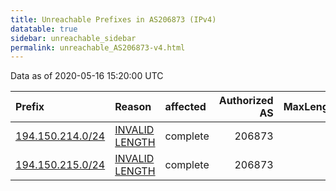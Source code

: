 ```yaml
---
title: Unreachable Prefixes in AS206873 (IPv4)
datatable: true
sidebar: unreachable_sidebar
permalink: unreachable_AS206873-v4.html
---
```


Data as of 2020-05-16 15:20:00 UTC


<div class="datatable-begin"></div>

| Prefix                                                     | Reason                                                                                                      | affected   |   Authorized AS |   MaxLength | Anchor                                         |   unreachable /24s |
|:-----------------------------------------------------------|:------------------------------------------------------------------------------------------------------------|:-----------|----------------:|------------:|:-----------------------------------------------|-------------------:|
| [194.150.214.0/24](https://stat.ripe.net/194.150.214.0/24) | [INVALID LENGTH](https://rpki-validator.ripe.net/announcement-preview?asn=AS206873&prefix=194.150.214.0/24) | complete   |          206873 |          23 | [RIPE](unreachable_RIPE_NCC_RPKI_Root-v4.html) |                  1 |
| [194.150.215.0/24](https://stat.ripe.net/194.150.215.0/24) | [INVALID LENGTH](https://rpki-validator.ripe.net/announcement-preview?asn=AS206873&prefix=194.150.215.0/24) | complete   |          206873 |          23 | [RIPE](unreachable_RIPE_NCC_RPKI_Root-v4.html) |                  1 |

<div class="datatable-end"></div>